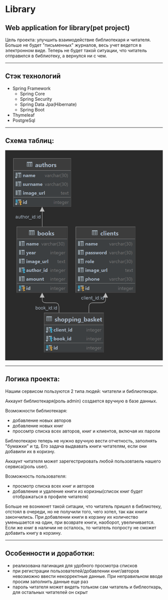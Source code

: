 # Library
## Web application for library(pet project)
Цель проекта: улучшить взаимодействие библиотекаря и читателя. Больше не будет "письменных" журналов, весь учет ведется в электронном виде. Теперь не будет такой ситуации, что читатель отправился в библиотеку, а вернулся ни с чем. ​
____
## Стэк технологий
- Spring Framework
    - Spring Core
    - Spring Security
    - Spring Data Jpa(Hibernate)
    - Spring Boot
- Thymeleaf
- PostgreSql

____
## Схема таблиц:
![Alt-текст](https://github.com/ayazBro/Library/blob/main/src/main/resources/library.png "Орк")
____
## Логика проекта:
Нашим сервисом пользуются 2 типа людей: читатели и библиотекари.

Аккаунт библиотекаря(роль admin) создается вручную в базе данных.

Возможности библиотекаря:
- добавление новых авторов
- добавление новых книг
- просомтр списка всех авторов, книг и клиентов, включая их пароли

Библеотекарю теперь не нужно вручную вести отчетность, заполнять "бумажки" и тд. Его задача выдвавать книги читателям, если они добавили их в коризну.

Аккаунт читателя может зарегестрировать любой пользовтаель нашего сервиса(роль user).

Возможность пользователя:
- просмотр списка всех книг и авторов
- добавление и удаление книги из коризны(список книг будет отображаться в профиле читателя)

Больше не возникнет такой ситации, что читатель пришел в библиотеку, отстоял в очереди, но не получили того, чего хотел, так как книги закончились.
При добавлении книги в корзину их количество уменьшается на один, при возврате книги, наоборот, увеличивается.
Если же книг в наличии не осталось, то читатель попросту не сможет добавить книгу в корзину.
____
## Особенности и доработки:

- реализована пагинация для удобного просмотра списков
- при регистрации пользователей/добавлении книг/авторов невозможно ввести некорректные данные. При неправильном вводе просим заполнить данные еще раз
- пароль читателя может видеть тольком сам читатель и библеоткарь, для остальных читателей он скрыт
